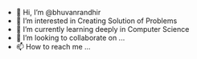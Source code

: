 - 👋 Hi, I’m @bhuvanrandhir
- 👀 I’m interested in Creating Solution of Problems
- 🌱 I’m currently learning deeply in Computer Science
- 💞️ I’m looking to collaborate on ...
- 📫 How to reach me ...

<!---
bhuvanrandhir/bhuvanrandhir is a ✨ special ✨ repository because its `README.md` (this file) appears on your GitHub profile.
You can click the Preview link to take a look at your changes.
--->
